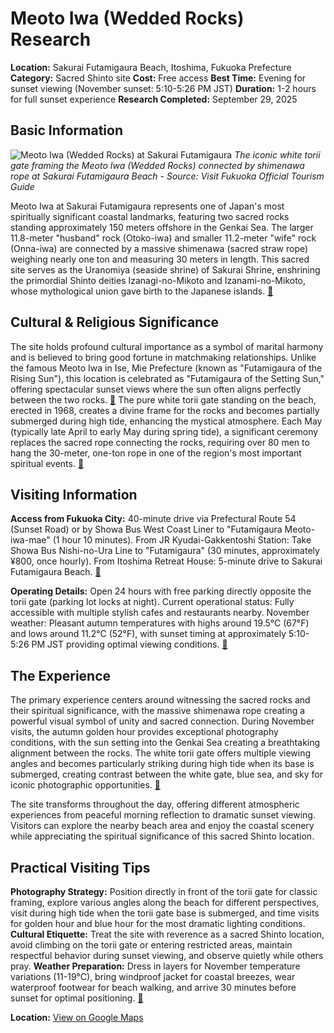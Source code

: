 # Meoto Iwa (Wedded Rocks) Research

**Location:** Sakurai Futamigaura Beach, Itoshima, Fukuoka Prefecture
**Category:** Sacred Shinto site
**Cost:** Free access
**Best Time:** Evening for sunset viewing (November sunset: 5:10-5:26 PM JST)
**Duration:** 1-2 hours for full sunset experience
**Research Completed:** September 29, 2025

## Basic Information

![Meoto Iwa (Wedded Rocks) at Sakurai Futamigaura](https://www.crossroadfukuoka.jp/storage/tourism_attractions/12456/responsive_images/3aFSeQyQ7aa6des3AMQPCaDQE5QOMOWLPwKJX82V__1673_1115.jpg)
*The iconic white torii gate framing the Meoto Iwa (Wedded Rocks) connected by shimenawa rope at Sakurai Futamigaura Beach - Source: Visit Fukuoka Official Tourism Guide*

Meoto Iwa at Sakurai Futamigaura represents one of Japan's most spiritually significant coastal landmarks, featuring two sacred rocks standing approximately 150 meters offshore in the Genkai Sea. The larger 11.8-meter "husband" rock (Otoko-iwa) and smaller 11.2-meter "wife" rock (Onna-iwa) are connected by a massive shimenawa (sacred straw rope) weighing nearly one ton and measuring 30 meters in length. This sacred site serves as the Uranomiya (seaside shrine) of Sakurai Shrine, enshrining the primordial Shinto deities Izanagi-no-Mikoto and Izanami-no-Mikoto, whose mythological union gave birth to the Japanese islands. [🔗](https://www.japan.travel/en/spot/1204/)

## Cultural & Religious Significance

The site holds profound cultural importance as a symbol of marital harmony and is believed to bring good fortune in matchmaking relationships. Unlike the famous Meoto Iwa in Ise, Mie Prefecture (known as "Futamigaura of the Rising Sun"), this location is celebrated as "Futamigaura of the Setting Sun," offering spectacular sunset views where the sun often aligns perfectly between the two rocks. [🔗](https://www.visit-kyushu.com/en/see-and-do/spots/meoto-iwa/) The pure white torii gate standing on the beach, erected in 1968, creates a divine frame for the rocks and becomes partially submerged during high tide, enhancing the mystical atmosphere. Each May (typically late April to early May during spring tide), a significant ceremony replaces the sacred rope connecting the rocks, requiring over 80 men to hang the 30-meter, one-ton rope in one of the region's most important spiritual events. [🔗](https://danslegris.com/blogs/journal/itoshimas-sakurai-futamigaura)

## Visiting Information

**Access from Fukuoka City:** 40-minute drive via Prefectural Route 54 (Sunset Road) or by Showa Bus West Coast Liner to "Futamigaura Meoto-iwa-mae" (1 hour 10 minutes). From JR Kyudai-Gakkentoshi Station: Take Showa Bus Nishi-no-Ura Line to "Futamigaura" (30 minutes, approximately ¥800, once hourly). From Itoshima Retreat House: 5-minute drive to Sakurai Futamigaura Beach. [🔗](https://en.japantravel.com/article/fukuoka-day-trip-itoshima-s-sakurai-futamigaura-couple-stones/69989)

**Operating Details:** Open 24 hours with free parking directly opposite the torii gate (parking lot locks at night). Current operational status: Fully accessible with multiple stylish cafes and restaurants nearby. November weather: Pleasant autumn temperatures with highs around 19.5°C (67°F) and lows around 11.2°C (52°F), with sunset timing at approximately 5:10-5:26 PM JST providing optimal viewing conditions. [🔗](https://www.agatetravel.com/japan/fukuoka/weather-in-november.html)

## The Experience

The primary experience centers around witnessing the sacred rocks and their spiritual significance, with the massive shimenawa rope creating a powerful visual symbol of unity and sacred connection. During November visits, the autumn golden hour provides exceptional photography conditions, with the sun setting into the Genkai Sea creating a breathtaking alignment between the rocks. The white torii gate offers multiple viewing angles and becomes particularly striking during high tide when its base is submerged, creating contrast between the white gate, blue sea, and sky for iconic photographic opportunities. [🔗](https://danslegris.com/blogs/journal/itoshimas-sakurai-futamigaura)

The site transforms throughout the day, offering different atmospheric experiences from peaceful morning reflection to dramatic sunset viewing. Visitors can explore the nearby beach area and enjoy the coastal scenery while appreciating the spiritual significance of this sacred Shinto location.

## Practical Visiting Tips

**Photography Strategy:** Position directly in front of the torii gate for classic framing, explore various angles along the beach for different perspectives, visit during high tide when the torii gate base is submerged, and time visits for golden hour and blue hour for the most dramatic lighting conditions. **Cultural Etiquette:** Treat the site with reverence as a sacred Shinto location, avoid climbing on the torii gate or entering restricted areas, maintain respectful behavior during sunset viewing, and observe quietly while others pray. **Weather Preparation:** Dress in layers for November temperature variations (11-19°C), bring windproof jacket for coastal breezes, wear waterproof footwear for beach walking, and arrive 30 minutes before sunset for optimal positioning. [🔗](https://www.crossroadfukuoka.jp/en/spot/12456)

**Location:** [View on Google Maps](https://maps.google.com/?q=33.5569,130.1963)